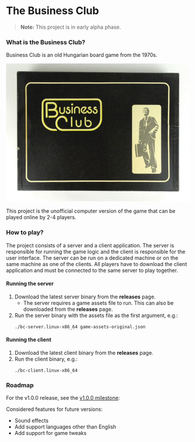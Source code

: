 # The Business Club

> **Note:** This project is in early alpha phase.


### What is the Business Club?

Business Club is an old Hungarian board game from the 1970s.

![Original board game](img/bc_box.jpg)

This project is the unofficial computer version of the game that can be played online by 2-4 players.


### How to play?

The project consists of a server and a client application. The server is responsible for running the game logic and
the client is responsible for the user interface. The server can be run on a dedicated machine or on the same machine
as one of the clients. All players have to download the client application and must be connected to the same server
to play together.


#### Running the server

1. Download the latest server binary from the **releases** page.
    - The server requires a game assets file to run. This can also be downloaded from the **releases** page.
2. Run the server binary with the assets file as the first argument, e.g.:
    ```shell
    ./bc-server.linux-x86_64 game-assets-original.json
    ```

#### Running the client

1. Download the latest client binary from the **releases** page.
2. Run the client binary, e.g.:
    ```shell
    ./bc-client.linux-x86_64
    ```


### Roadmap

For the v1.0.0 release, see the [v1.0.0 milestone](https://github.com/milonoir/business-club-game/milestone/1):

Considered features for future versions:

- Sound effects
- Add support languages other than English
- Add support for game tweaks

